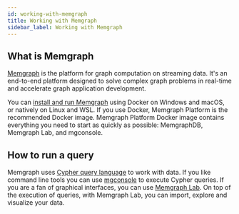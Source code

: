 ```yaml
---
id: working-with-memgraph
title: Working with Memgraph
sidebar_label: Working with Memgraph
---
```


## What is Memgraph

[Memgraph](https://memgraph.com/) is the platform for graph computation on
streaming data. It's an end-to-end platform designed to solve complex graph
problems in real-time and accelerate graph application development.

You can [install and run
Memgraph](https://memgraph.com/docs/memgraph/installation) using Docker on
Windows and macOS, or natively on Linux and WSL. If you use Docker, Memgraph
Platform is the recommended Docker image. Memgraph Platform Docker image
contains everything you need to start as quickly as possible: MemgraphDB,
Memgraph Lab, and mgconsole.

## How to run a query

Memgraph uses [Cypher query language](cypher-query-language.md) to work with
data. If you like command line tools you can use
[mgconsole](/docs/memgraph/connect-to-memgraph/mgconsole) to execute Cypher
queries. If you are a fan of graphical interfaces, you can use [Memgraph
Lab](/docs/memgraph-lab). On top of the execution of queries, with Memgraph Lab,
you can import, explore and visualize your data.



